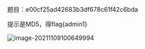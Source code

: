 题目：e00cf25ad42683b3df678c61f42c6bda

提示是MD5，得flag{admin1}

![image-20211109100649994](https://tva1.sinaimg.cn/large/008i3skNly1gw8o8zypwbj31mc0pkad5.jpg)